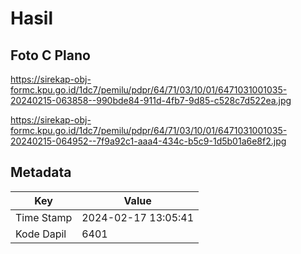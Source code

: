 # Hasil

## Foto C Plano

https://sirekap-obj-formc.kpu.go.id/1dc7/pemilu/pdpr/64/71/03/10/01/6471031001035-20240215-063858--990bde84-911d-4fb7-9d85-c528c7d522ea.jpg

https://sirekap-obj-formc.kpu.go.id/1dc7/pemilu/pdpr/64/71/03/10/01/6471031001035-20240215-064952--7f9a92c1-aaa4-434c-b5c9-1d5b01a6e8f2.jpg


## Metadata

| Key        | Value               |
| ---------- | ------------------- |
| Time Stamp | 2024-02-17 13:05:41 |
| Kode Dapil | 6401                |



